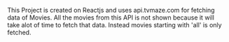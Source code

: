 This Project is created on Reactjs and uses api.tvmaze.com for fetching data of Movies. All the movies from this API is not shown because it will take alot of time to fetch that data. Instead movies starting with 'all' is only fetched.

